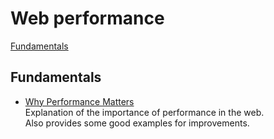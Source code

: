 # Web performance

[Fundamentals](#fundamentals)

## Fundamentals <a name="fundamentals"></a>

- [Why Performance Matters](https://developers.google.com/web/fundamentals/performance/why-performance-matters)\
  Explanation of the importance of performance in the web.\
  Also provides some good examples for improvements.
